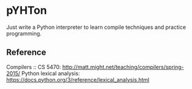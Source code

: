 pYHTon
===
Just write a Python interpreter to learn compile techniques and practice programming.

## Reference
Compilers :: CS 5470: http://matt.might.net/teaching/compilers/spring-2015/
Python lexical analysis: https://docs.python.org/3/reference/lexical_analysis.html